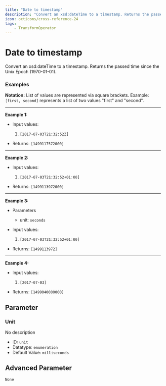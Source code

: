 ```yaml
---
title: "Date to timestamp"
description: "Convert an xsd:dateTime to a timestamp. Returns the passed time since the Unix Epoch (1970-01-01)."
icon: octicons/cross-reference-24
tags: 
    - TransformOperator
---
```

# Date to timestamp
<!-- This file was generated - DO NOT CHANGE IT MANUALLY -->



Convert an xsd:dateTime to a timestamp. Returns the passed time since the Unix Epoch (1970-01-01).

### Examples

**Notation:** List of values are represented via square brackets. Example: `[first, second]` represents a list of two values "first" and "second".

---
**Example 1:**

* Input values:
    1. `[2017-07-03T21:32:52Z]`

* Returns: `[1499117572000]`


---
**Example 2:**

* Input values:
    1. `[2017-07-03T21:32:52+01:00]`

* Returns: `[1499113972000]`


---
**Example 3:**

* Parameters
    * unit: `seconds`

* Input values:
    1. `[2017-07-03T21:32:52+01:00]`

* Returns: `[1499113972]`


---
**Example 4:**

* Input values:
    1. `[2017-07-03]`

* Returns: `[1499040000000]`




## Parameter

### Unit

No description

- ID: `unit`
- Datatype: `enumeration`
- Default Value: `milliseconds`





## Advanced Parameter

`None`